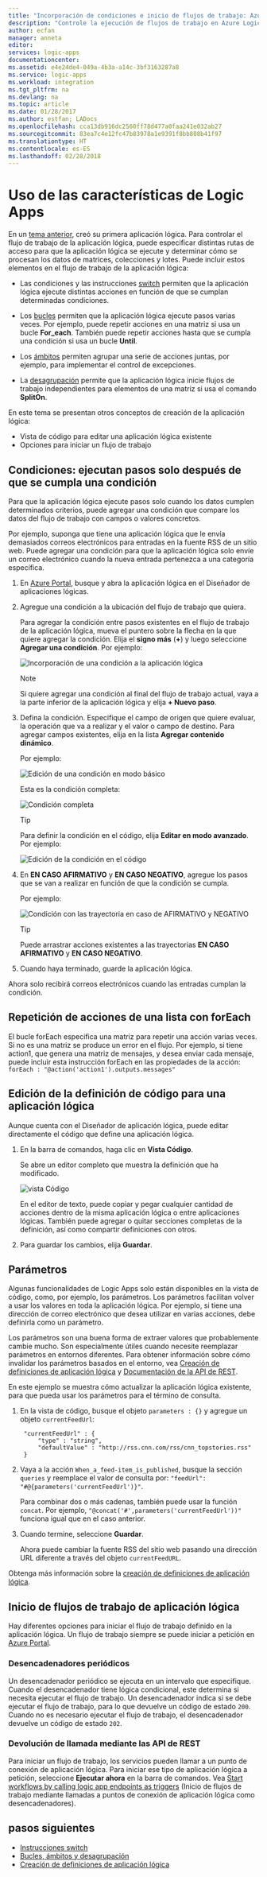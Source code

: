 ```yaml
---
title: "Incorporación de condiciones e inicio de flujos de trabajo: Azure Logic Apps | Microsoft Docs"
description: "Controle la ejecución de flujos de trabajo en Azure Logic Apps mediante la incorporación de lógica condicional, desencadenadores, acciones y parámetros."
author: ecfan
manager: anneta
editor: 
services: logic-apps
documentationcenter: 
ms.assetid: e4e24de4-049a-4b3a-a14c-3bf3163287a8
ms.service: logic-apps
ms.workload: integration
ms.tgt_pltfrm: na
ms.devlang: na
ms.topic: article
ms.date: 01/28/2017
ms.author: estfan; LADocs
ms.openlocfilehash: cca13db916dc2560ff78d477a0faa241e032ab27
ms.sourcegitcommit: 83ea7c4e12fc47b83978a1e9391f8bb808b41f97
ms.translationtype: HT
ms.contentlocale: es-ES
ms.lasthandoff: 02/28/2018
---
```

# <a name="use-logic-apps-features"></a>Uso de las características de Logic Apps

En un [tema anterior](../logic-apps/quickstart-create-first-logic-app-workflow.md), creó su primera aplicación lógica. Para controlar el flujo de trabajo de la aplicación lógica, puede especificar distintas rutas de acceso para que la aplicación lógica se ejecute y determinar cómo se procesan los datos de matrices, colecciones y lotes. Puede incluir estos elementos en el flujo de trabajo de la aplicación lógica:

* Las condiciones y las instrucciones [switch](../logic-apps/logic-apps-switch-case.md) permiten que la aplicación lógica ejecute distintas acciones en función de que se cumplan determinadas condiciones.

* Los [bucles](../logic-apps/logic-apps-loops-and-scopes.md) permiten que la aplicación lógica ejecute pasos varias veces. Por ejemplo, puede repetir acciones en una matriz si usa un bucle **For_each**. También puede repetir acciones hasta que se cumpla una condición si usa un bucle **Until**.

* Los [ámbitos](../logic-apps/logic-apps-loops-and-scopes.md) permiten agrupar una serie de acciones juntas, por ejemplo, para implementar el control de excepciones.

* La [desagrupación](../logic-apps/logic-apps-loops-and-scopes.md) permite que la aplicación lógica inicie flujos de trabajo independientes para elementos de una matriz si usa el comando **SplitOn**.

En este tema se presentan otros conceptos de creación de la aplicación lógica:

* Vista de código para editar una aplicación lógica existente
* Opciones para iniciar un flujo de trabajo

## <a name="conditions-run-steps-only-after-meeting-a-condition"></a>Condiciones: ejecutan pasos solo después de que se cumpla una condición

Para que la aplicación lógica ejecute pasos solo cuando los datos cumplen determinados criterios, puede agregar una condición que compare los datos del flujo de trabajo con campos o valores concretos.

Por ejemplo, suponga que tiene una aplicación lógica que le envía demasiados correos electrónicos para entradas en la fuente RSS de un sitio web. Puede agregar una condición para que la aplicación lógica solo envíe un correo electrónico cuando la nueva entrada pertenezca a una categoría específica.

1. En [Azure Portal](https://portal.azure.com), busque y abra la aplicación lógica en el Diseñador de aplicaciones lógicas.

2. Agregue una condición a la ubicación del flujo de trabajo que quiera. 

   Para agregar la condición entre pasos existentes en el flujo de trabajo de la aplicación lógica, mueva el puntero sobre la flecha en la que quiere agregar la condición. 
   Elija el **signo más** (**+**) y luego seleccione **Agregar una condición**. Por ejemplo: 

   ![Incorporación de una condición a la aplicación lógica](./media/logic-apps-use-logic-app-features/add-condition.png)

   > [!NOTE]
   > Si quiere agregar una condición al final del flujo de trabajo actual, vaya a la parte inferior de la aplicación lógica y elija **+ Nuevo paso**.

3. Defina la condición. Especifique el campo de origen que quiere evaluar, la operación que va a realizar y el valor o campo de destino. Para agregar campos existentes, elija en la lista **Agregar contenido dinámico**.

   Por ejemplo: 

   ![Edición de una condición en modo básico](./media/logic-apps-use-logic-app-features/edit-condition-basic-mode.png)

   Esta es la condición completa:

   ![Condición completa](./media/logic-apps-use-logic-app-features/edit-condition-basic-mode-2.png)

   > [!TIP]
   > Para definir la condición en el código, elija **Editar en modo avanzado**. Por ejemplo: 
   > 
   > ![Edición de la condición en el código](./media/logic-apps-use-logic-app-features/edit-condition-advanced-mode.png)

4. En **EN CASO AFIRMATIVO** y **EN CASO NEGATIVO**, agregue los pasos que se van a realizar en función de que la condición se cumpla.

   Por ejemplo: 

   ![Condición con las trayectoria en caso de AFIRMATIVO y NEGATIVO](./media/logic-apps-use-logic-app-features/condition-yes-no-path.png)

   > [!TIP]
   > Puede arrastrar acciones existentes a las trayectorias **EN CASO AFIRMATIVO** y **EN CASO NEGATIVO**.

5. Cuando haya terminado, guarde la aplicación lógica.

Ahora solo recibirá correos electrónicos cuando las entradas cumplan la condición.

## <a name="repeat-actions-over-a-list-with-foreach"></a>Repetición de acciones de una lista con forEach

El bucle forEach especifica una matriz para repetir una acción varias veces. Si no es una matriz se produce un error en el flujo. Por ejemplo, si tiene action1, que genera una matriz de mensajes, y desea enviar cada mensaje, puede incluir esta instrucción forEach en las propiedades de la acción: `forEach : "@action('action1').outputs.messages"`

## <a name="edit-the-code-definition-for-a-logic-app"></a>Edición de la definición de código para una aplicación lógica

Aunque cuenta con el Diseñador de aplicación lógica, puede editar directamente el código que define una aplicación lógica.

1. En la barra de comandos, haga clic en **Vista Código**.

    Se abre un editor completo que muestra la definición que ha modificado.

    ![vista Código](media/logic-apps-use-logic-app-features/codeview.png)

    En el editor de texto, puede copiar y pegar cualquier cantidad de acciones dentro de la misma aplicación lógica o entre aplicaciones lógicas. 
    También puede agregar o quitar secciones completas de la definición, así como compartir definiciones con otros.

2. Para guardar los cambios, elija **Guardar**.

## <a name="parameters"></a>Parámetros

Algunas funcionalidades de Logic Apps solo están disponibles en la vista de código, como, por ejemplo, los parámetros. Los parámetros facilitan volver a usar los valores en toda la aplicación lógica. Por ejemplo, si tiene una dirección de correo electrónico que desea utilizar en varias acciones, debe definirla como un parámetro.

Los parámetros son una buena forma de extraer valores que probablemente cambie mucho. Son especialmente útiles cuando necesite reemplazar parámetros en entornos diferentes. Para obtener información sobre cómo invalidar los parámetros basados en el entorno, vea [Creación de definiciones de aplicación lógica](../logic-apps/logic-apps-author-definitions.md) y [Documentación de la API de REST](https://docs.microsoft.com/rest/api/logic).

En este ejemplo se muestra cómo actualizar la aplicación lógica existente, para que pueda usar los parámetros para el término de consulta.

1. En la vista de código, busque el objeto `parameters : {}` y agregue un objeto `currentFeedUrl`:

        "currentFeedUrl" : {
            "type" : "string",
            "defaultValue" : "http://rss.cnn.com/rss/cnn_topstories.rss"
        }

2. Vaya a la acción `When_a_feed-item_is_published`, busque la sección `queries` y reemplace el valor de consulta por: `"feedUrl": "#@{parameters('currentFeedUrl')}"`. 

    Para combinar dos o más cadenas, también puede usar la función `concat`. 
    Por ejemplo, `"@concat('#',parameters('currentFeedUrl'))"` funciona igual que en el caso anterior.

3.  Cuando termine, seleccione **Guardar**. 

    Ahora puede cambiar la fuente RSS del sitio web pasando una dirección URL diferente a través del objeto `currentFeedURL`.

Obtenga más información sobre la [creación de definiciones de aplicación lógica](../logic-apps/logic-apps-author-definitions.md).

## <a name="start-logic-app-workflows"></a>Inicio de flujos de trabajo de aplicación lógica

Hay diferentes opciones para iniciar el flujo de trabajo definido en la aplicación lógica. Un flujo de trabajo siempre se puede iniciar a petición en [Azure Portal].

### <a name="recurrence-triggers"></a>Desencadenadores periódicos

Un desencadenador periódico se ejecuta en un intervalo que especifique. Cuando el desencadenador tiene lógica condicional, este determina si necesita ejecutar el flujo de trabajo. Un desencadenador indica si se debe ejecutar el flujo de trabajo, para lo que devuelve un código de estado `200`. Cuando no es necesario ejecutar el flujo de trabajo, el desencadenador devuelve un código de estado `202`.

### <a name="callback-using-rest-apis"></a>Devolución de llamada mediante las API de REST

Para iniciar un flujo de trabajo, los servicios pueden llamar a un punto de conexión de aplicación lógica. Para iniciar ese tipo de aplicación lógica a petición, seleccione **Ejecutar ahora** en la barra de comandos. Vea [Start workflows by calling logic app endpoints as triggers](../logic-apps/logic-apps-http-endpoint.md) (Inicio de flujos de trabajo mediante llamadas a puntos de conexión de aplicación lógica como desencadenadores). 

<!-- Shared links -->
[Azure Portal]: https://portal.azure.com

## <a name="next-steps"></a>pasos siguientes

* [Instrucciones switch](../logic-apps/logic-apps-switch-case.md) 
* [Bucles, ámbitos y desagrupación](../logic-apps/logic-apps-loops-and-scopes.md)
* [Creación de definiciones de aplicación lógica](../logic-apps/logic-apps-author-definitions.md)